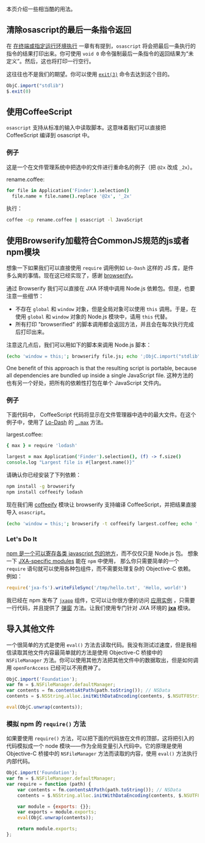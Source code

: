 本页介绍一些相当酷的用法。


清除osascript的最后一条指令返回
---------------------------------------------

在 [在终端或指定运行环境执行](https://github.com/Snger/JXA-Cookbook/wiki/%E5%9C%A8%E7%BB%88%E7%AB%AF%E6%88%96%E6%8C%87%E5%AE%9A%E8%BF%90%E8%A1%8C%E7%8E%AF%E5%A2%83%E6%89%A7%E8%A1%8C) 一章有有提到，`osascript` 将会把最后一条执行的指令的结果打印出来。你可使用 `void 0` 命令强制最后一条指令的返回结果为“未定义”。然后，这也将打印一行空行。

这往往也不是我们的期望。你可以使用 [`exit(3)`](http://linux.die.net/man/3/exit) 命令去达到这个目的。

```javascript
ObjC.import("stdlib")
$.exit(0)
```


使用CoffeeScript
------------------

`osascript` 支持从标准的输入中读取脚本。这意味着我们可以直接把 CoffeeScript 编译到 osascript 中。

### 例子

这是一个在文件管理系统中把选中的文件进行重命名的例子（把 `@2x` 改成 `_2x`）。

rename.coffee:

```coffee
for file in Application('Finder').selection()
  file.name = file.name().replace '@2x', '_2x'
```

执行：

```bash
coffee -cp rename.coffee | osascript -l JavaScript
```

<a name="requiring-other-commonjs-and-nodejs-modules-using-browserify"></a>

使用Browserify加载符合CommonJS规范的js或者npm模块
---------------------------------------------------

想象一下如果我们可以直接使用 `require` 调用例如 `Lo-Dash` 这样的 JS 库，是件多么爽的事情。现在这已经实现了，感谢 [browserify](https://github.com/substack/node-browserify)。

通过 Browserify 我们可以直接在 JXA 环境中调用 Node.js 依赖包。但是，也要注意一些细节：

- 不存在 `global` 和 `window` 对象，但是全局对象可以使用 `this` 调用。于是，在使用 `global` 和 `window` 对象的 Node.js 模块中，请用 `this` 代替。
- 所有打印 "browserified" 的脚本调用都会返回方法，并且会在每次执行完成后打印出来。

注意这几点后，我们可以用如下的脚本来调用 Node.js 脚本：

```bash
(echo 'window = this;'; browserify file.js; echo ';ObjC.import("stdlib");$.exit(0)') | osascript -l JavaScript
```

One benefit of this approach is that the resulting script is portable, because all dependencies are bundled up inside a single JavaScript file.
这种方法的也有另一个好处，把所有的依赖性打包在单个 JavaScript 文件内。


### 例子

下面代码中， CoffeeScript 代码将显示在文件管理器中选中的最大文件。在这个例子中，使用了  [Lo-Dash](https://lodash.com/) 的 [`_.max`](https://lodash.com/docs#max) 方法。

largest.coffee:

```coffee
{ max } = require 'lodash'

largest = max Application('Finder').selection(), (f) -> f.size()
console.log "Largest file is #{largest.name()}"
```

请确认你已经安装了下列依赖：

```bash
npm install -g browserify
npm install coffeeify lodash
```

现在我们用 [coffeeify](https://github.com/substack/coffeeify) 模块让 browserify 支持编译 CoffeeScript，并把结果直接导入 `osascript`。

```bash
(echo 'window = this;'; browserify -t coffeeify largest.coffee; echo ';ObjC.import("stdlib");$.exit(0)') | osascript -l JavaScript
```


### Let's Do It

[npm 是一个可以寄存各类 javascript 包的地方](http://blog.npmjs.org/post/101775448305/npm-and-front-end-packaging)，而不仅仅只是 Node.js 包。 想象一下 [JXA-specific modules](https://www.npmjs.org/browse/keyword/jxa) 能在 `npm` 中使用， 那么你只需要简单的一个 `require` 语句就可以使用各种包组件，而不需要处理复杂的 Objective-C 依赖。例如：

```javascript
require('jxa-fs').writeFileSync('/tmp/hello.txt', 'Hello, world!')
```

我已经在 npm 发布了 [`jxapp`](https://www.npmjs.org/package/jxapp) 组件，它可以让你很方便的访问 [应用实例](https://github.com/Snger/JXA-Cookbook/wiki/%E5%BA%94%E7%94%A8%E5%AE%9E%E4%BE%8B) ，只需要一行代码，并且提供了 [弹窗](https://github.com/Snger/JXA-Cookbook/wiki/%E4%BA%A4%E4%BA%92) 方法。让我们使用专门针对 JXA 环境的 [__jxa__](https://www.npmjs.org/browse/keyword/jxa) 模块。

导入其他文件
---------------------

一个很简单的方式是使用 `eval()` 方法去读取代码。我没有测试过速度，但是我相信读取其他文件内容最简单就的方法是使用 Objective-C 桥接中的 `NSFileManager` 方法。你可以使用其他方法把其他文件中的数据取出，但是如何调用 `openForAccess` 已经可以不用费神了。

```javascript
ObjC.import('Foundation');
var fm = $.NSFileManager.defaultManager;
var contents = fm.contentsAtPath(path.toString()); // NSData
contents = $.NSString.alloc.initWithDataEncoding(contents, $.NSUTF8StringEncoding);

eval(ObjC.unwrap(contents));
```

### 模拟 npm 的 `require()` 方法

如果要使用 `require()` 方法，可以把下面的代码放在文件的顶部，这将把引入的代码模拟成一个 node 模块——作为全局变量引入代码中。它的原理是使用 Objective-C 桥接中的 `NSFileManager` 方法而读取的内容，使用 `eval()` 方法执行内部代码。

```javascript
ObjC.import('Foundation');
var fm = $.NSFileManager.defaultManager;
var require = function (path) {
    var contents = fm.contentsAtPath(path.toString()); // NSData
    contents = $.NSString.alloc.initWithDataEncoding(contents, $.NSUTF8StringEncoding);

    var module = {exports: {}};
    var exports = module.exports;
    eval(ObjC.unwrap(contents));

    return module.exports;
};
```
